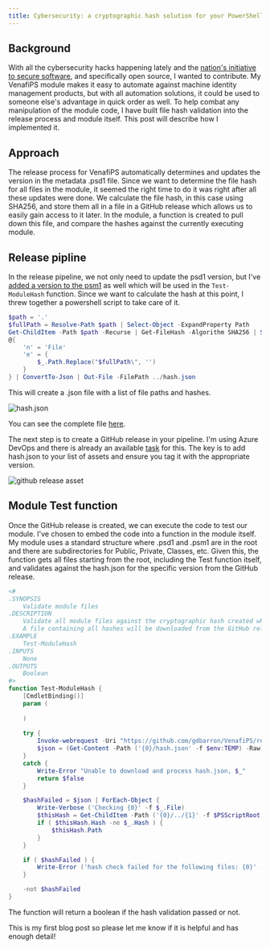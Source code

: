 ```yaml
---
title: Cybersecurity: a cryptographic hash solution for your PowerShell module
---
```


## Background

With all the cybersecurity hacks happening lately and the [nation's initiative to secure software](https://www.whitehouse.gov/briefing-room/presidential-actions/2021/05/12/executive-order-on-improving-the-nations-cybersecurity/), and specifically open source, I wanted to contribute.  My VenafiPS module makes it easy to automate against machine identity management products, but with all automation solutions, it could be used to someone else's advantage in quick order as well.  To help combat any manipulation of the module code, I have built file hash validation into the release process and module itself.  This post will describe how I implemented it.

## Approach

The release process for VenafiPS automatically determines and updates the version in the metadata .psd1 file.  Since we want to determine the file hash for all files in the module, it seemed the right time to do it was right after all these updates were done.  We calculate the file hash, in this case using SHA256, and store them all in a file in a GitHub release which allows us to easily gain access to it later.  In the module, a function is created to pull down this file, and compare the hashes against the currently executing module.

## Release pipline

In the release pipeline, we not only need to update the psd1 version, but I've [added a version to the psm1](https://github.com/gdbarron/VenafiPS/blob/c6b80c451e9e9182f7b12c5f98089b69cb9dac49/VenafiPS/VenafiPS.psm1#L28) as well which will be used in the `Test-ModuleHash` function.  Since we want to calculate the hash at this point, I threw together a powershell script to take care of it.

``` powershell
$path = '.'
$fullPath = Resolve-Path $path | Select-Object -ExpandProperty Path
Get-ChildItem -Path $path -Recurse | Get-FileHash -Algorithm SHA256 | Select-Object Hash, 
@{
    'n' = 'File'
    'e' = {
        $_.Path.Replace("$fullPath\", '')
    }
} | ConvertTo-Json | Out-File -FilePath ../hash.json
```
This will create a .json file with a list of file paths and hashes.

![hash.json](https://user-images.githubusercontent.com/11862024/118574152-dc3ab100-b751-11eb-994d-22bf5076a0aa.png)

You can see the complete file [here](https://github.com/gdbarron/VenafiPS/releases/download/v3.0.2/hash.json).

The next step is to create a GitHub release in your pipeline.  I'm using Azure DevOps and there is already an available [task](https://docs.microsoft.com/en-us/azure/devops/pipelines/tasks/utility/github-release?view=azure-devops) for this.  The key is to add hash.json to your list of assets and ensure you tag it with the appropriate version.

![github release asset](https://user-images.githubusercontent.com/11862024/118371033-865ee100-b578-11eb-84ac-6db171d36ec6.png)

## Module Test function

Once the GitHub release is created, we can execute the code to test our module.  I've chosen to embed the code into a function in the module itself.  My module uses a standard structure where .psd1 and .psm1 are in the root and there are subdirectories for Public, Private, Classes, etc.  Given this, the function gets all files starting from the root, including the Test function itself, and validates against the hash.json for the specific version from the GitHub release.

``` powershell
<#
.SYNOPSIS
    Validate module files
.DESCRIPTION
    Validate all module files against the cryptographic hash created when the module was published.
    A file containing all hashes will be downloaded from the GitHub release and compared to the module files currently in use.
.EXAMPLE
    Test-ModuleHash
.INPUTS
    None
.OUTPUTS
    Boolean
#>
function Test-ModuleHash {
    [CmdletBinding()]
    param (
        
    )
    
    try {
        Invoke-webrequest -Uri "https://github.com/gdbarron/VenafiPS/releases/download/v$ModuleVersion/hash.json" -OutFile ('{0}/hash.json' -f $env:TEMP)
        $json = (Get-Content -Path ('{0}/hash.json' -f $env:TEMP) -Raw) | ConvertFrom-Json
    }
    catch {
        Write-Error "Unable to download and process hash.json, $_"
        return $false
    }

    $hashFailed = $json | ForEach-Object {
        Write-Verbose ('Checking {0}' -f $_.File)
        $thisHash = Get-ChildItem -Path ('{0}/../{1}' -f $PSScriptRoot, $_.File) | Get-FileHash -Algorithm SHA256
        if ( $thisHash.Hash -ne $_.Hash ) {
            $thisHash.Path
        }
    }

    if ( $hashFailed ) {
        Write-Error ('hash check failed for the following files: {0}' -f ($hashFailed -join ', '))
    }

    -not $hashFailed
}
```
The function will return a boolean if the hash validation passed or not.

This is my first blog post so please let me know if it is helpful and has enough detail!
